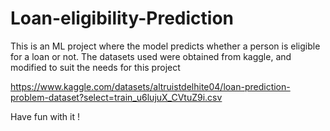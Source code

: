 # Loan-eligibility-Prediction
This is an ML project where the model predicts whether a person is eligible for a loan or not.
The datasets used were obtained from kaggle, and modified to suit the needs for this project

https://www.kaggle.com/datasets/altruistdelhite04/loan-prediction-problem-dataset?select=train_u6lujuX_CVtuZ9i.csv

Have fun with it !
